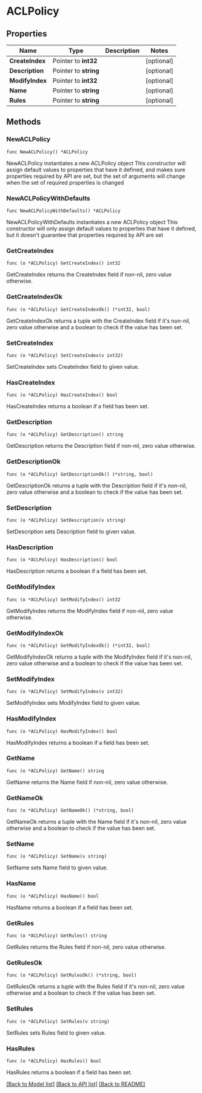# ACLPolicy

## Properties

Name | Type | Description | Notes
------------ | ------------- | ------------- | -------------
**CreateIndex** | Pointer to **int32** |  | [optional] 
**Description** | Pointer to **string** |  | [optional] 
**ModifyIndex** | Pointer to **int32** |  | [optional] 
**Name** | Pointer to **string** |  | [optional] 
**Rules** | Pointer to **string** |  | [optional] 

## Methods

### NewACLPolicy

`func NewACLPolicy() *ACLPolicy`

NewACLPolicy instantiates a new ACLPolicy object
This constructor will assign default values to properties that have it defined,
and makes sure properties required by API are set, but the set of arguments
will change when the set of required properties is changed

### NewACLPolicyWithDefaults

`func NewACLPolicyWithDefaults() *ACLPolicy`

NewACLPolicyWithDefaults instantiates a new ACLPolicy object
This constructor will only assign default values to properties that have it defined,
but it doesn't guarantee that properties required by API are set

### GetCreateIndex

`func (o *ACLPolicy) GetCreateIndex() int32`

GetCreateIndex returns the CreateIndex field if non-nil, zero value otherwise.

### GetCreateIndexOk

`func (o *ACLPolicy) GetCreateIndexOk() (*int32, bool)`

GetCreateIndexOk returns a tuple with the CreateIndex field if it's non-nil, zero value otherwise
and a boolean to check if the value has been set.

### SetCreateIndex

`func (o *ACLPolicy) SetCreateIndex(v int32)`

SetCreateIndex sets CreateIndex field to given value.

### HasCreateIndex

`func (o *ACLPolicy) HasCreateIndex() bool`

HasCreateIndex returns a boolean if a field has been set.

### GetDescription

`func (o *ACLPolicy) GetDescription() string`

GetDescription returns the Description field if non-nil, zero value otherwise.

### GetDescriptionOk

`func (o *ACLPolicy) GetDescriptionOk() (*string, bool)`

GetDescriptionOk returns a tuple with the Description field if it's non-nil, zero value otherwise
and a boolean to check if the value has been set.

### SetDescription

`func (o *ACLPolicy) SetDescription(v string)`

SetDescription sets Description field to given value.

### HasDescription

`func (o *ACLPolicy) HasDescription() bool`

HasDescription returns a boolean if a field has been set.

### GetModifyIndex

`func (o *ACLPolicy) GetModifyIndex() int32`

GetModifyIndex returns the ModifyIndex field if non-nil, zero value otherwise.

### GetModifyIndexOk

`func (o *ACLPolicy) GetModifyIndexOk() (*int32, bool)`

GetModifyIndexOk returns a tuple with the ModifyIndex field if it's non-nil, zero value otherwise
and a boolean to check if the value has been set.

### SetModifyIndex

`func (o *ACLPolicy) SetModifyIndex(v int32)`

SetModifyIndex sets ModifyIndex field to given value.

### HasModifyIndex

`func (o *ACLPolicy) HasModifyIndex() bool`

HasModifyIndex returns a boolean if a field has been set.

### GetName

`func (o *ACLPolicy) GetName() string`

GetName returns the Name field if non-nil, zero value otherwise.

### GetNameOk

`func (o *ACLPolicy) GetNameOk() (*string, bool)`

GetNameOk returns a tuple with the Name field if it's non-nil, zero value otherwise
and a boolean to check if the value has been set.

### SetName

`func (o *ACLPolicy) SetName(v string)`

SetName sets Name field to given value.

### HasName

`func (o *ACLPolicy) HasName() bool`

HasName returns a boolean if a field has been set.

### GetRules

`func (o *ACLPolicy) GetRules() string`

GetRules returns the Rules field if non-nil, zero value otherwise.

### GetRulesOk

`func (o *ACLPolicy) GetRulesOk() (*string, bool)`

GetRulesOk returns a tuple with the Rules field if it's non-nil, zero value otherwise
and a boolean to check if the value has been set.

### SetRules

`func (o *ACLPolicy) SetRules(v string)`

SetRules sets Rules field to given value.

### HasRules

`func (o *ACLPolicy) HasRules() bool`

HasRules returns a boolean if a field has been set.


[[Back to Model list]](../README.md#documentation-for-models) [[Back to API list]](../README.md#documentation-for-api-endpoints) [[Back to README]](../README.md)


